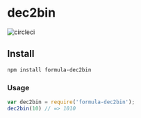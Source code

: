 # dec2bin

![circleci](https://circleci.com/gh/FormulaPages/dec2bin.svg?style=shield&circle-token=:circle-token)


## Install

```sh
npm install formula-dec2bin
```

### Usage

```js
var dec2bin = require('formula-dec2bin');
dec2bin(10) // => 1010
```
